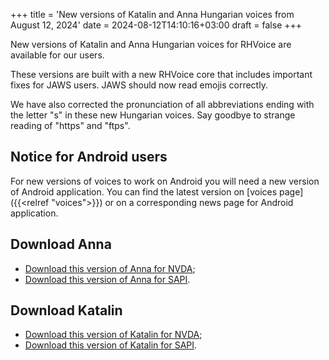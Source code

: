 +++
title = 'New versions of Katalin and Anna Hungarian voices from August 12, 2024'
date = 2024-08-12T14:10:16+03:00
draft = false
+++

New versions of Katalin and Anna Hungarian voices for RHVoice are available for our users.

These versions are built with a new RHVoice core that includes important fixes for JAWS users.
JAWS should now read emojis correctly.

We have also corrected the pronunciation of all abbreviations ending with the letter "s" in these new Hungarian voices.
Say goodbye to strange reading of "https" and "ftps".

## Notice for Android users

For new versions of voices to work on Android you will need a new version of Android application.
You can find the latest version on [voices page]({{<relref "voices">}}) or on a corresponding news page for Android application.

## Download Anna

* [Download this version of Anna for NVDA](https://storage.cyrmax.ru/rhvoice/vce/RHVoice-voice-Hungarian-Anna-Beta-4.2.1005.11.nvda-addon);
* [Download this version of Anna for SAPI](https://storage.cyrmax.ru/rhvoice/vce/RHVoice-voice-Hungarian-Anna-Beta-v4.2.1005.21-setup.exe).

## Download Katalin

* [Download this version of Katalin for NVDA](https://storage.cyrmax.ru/rhvoice/vce/RHVoice-voice-Hungarian-Katalin-Beta-4.2.1005.11.nvda-addon);
* [Download this version of Katalin for SAPI](https://storage.cyrmax.ru/rhvoice/vce/RHVoice-voice-Hungarian-Katalin-Beta-v4.2.1005.21-setup.exe).
